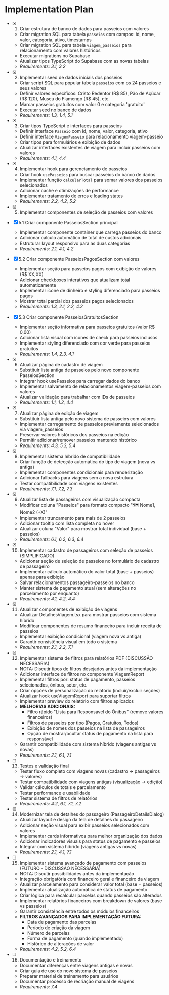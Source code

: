 # Implementation Plan

- [x] 1. Criar estrutura de banco de dados para passeios com valores
  - Criar migration SQL para tabela `passeios` com campos: id, nome, valor, categoria, ativo, timestamps
  - Criar migration SQL para tabela `viagem_passeios` para relacionamento com valores históricos
  - Executar migrations no Supabase
  - Atualizar tipos TypeScript do Supabase com as novas tabelas
  - _Requirements: 3.1, 3.2_

- [x] 2. Implementar seed de dados iniciais dos passeios
  - Criar script SQL para popular tabela `passeios` com os 24 passeios e seus valores
  - Definir valores específicos: Cristo Redentor (R$ 85), Pão de Açúcar (R$ 120), Museu do Flamengo (R$ 45), etc.
  - Marcar passeios gratuitos com valor 0 e categoria 'gratuito'
  - Executar seed no banco de dados
  - _Requirements: 1.3, 1.4, 5.1_

- [x] 3. Criar tipos TypeScript e interfaces para passeios
  - Definir interface `Passeio` com id, nome, valor, categoria, ativo
  - Definir interface `ViagemPasseio` para relacionamento viagem-passeio
  - Criar tipos para formulários e exibição de dados
  - Atualizar interfaces existentes de viagem para incluir passeios com valores
  - _Requirements: 4.1, 4.4_

- [x] 4. Implementar hook para gerenciamento de passeios
  - Criar hook `usePasseios` para buscar passeios do banco de dados
  - Implementar função `calcularTotal` para somar valores dos passeios selecionados
  - Adicionar cache e otimizações de performance
  - Implementar tratamento de erros e loading states
  - _Requirements: 2.2, 4.2, 5.2_

- [x] 5. Implementar componentes de seleção de passeios com valores
- [x] 5.1 Criar componente PasseiosSection principal
  - Implementar componente container que carrega passeios do banco
  - Adicionar cálculo automático de total de custos adicionais
  - Estruturar layout responsivo para as duas categorias
  - _Requirements: 2.1, 4.1, 4.2_

- [x] 5.2 Criar componente PasseiosPagosSection com valores
  - Implementar seção para passeios pagos com exibição de valores (R$ XX,XX)
  - Adicionar checkboxes interativos que atualizam total automaticamente
  - Implementar ícone de dinheiro e styling diferenciado para passeios pagos
  - Mostrar total parcial dos passeios pagos selecionados
  - _Requirements: 1.3, 2.1, 2.2, 4.2_

- [x] 5.3 Criar componente PasseiosGratuitosSection
  - Implementar seção informativa para passeios gratuitos (valor R$ 0,00)
  - Adicionar lista visual com ícones de check para passeios inclusos
  - Implementar styling diferenciado com cor verde para passeios gratuitos
  - _Requirements: 1.4, 2.3, 4.1_

- [x] 6. Atualizar página de cadastro de viagem
  - Substituir lista antiga de passeios pelo novo componente PasseiosSection
  - Integrar hook usePasseios para carregar dados do banco
  - Implementar salvamento de relacionamentos viagem-passeios com valores
  - Atualizar validação para trabalhar com IDs de passeios
  - _Requirements: 1.1, 1.2, 4.4_

- [x] 7. Atualizar página de edição de viagem
  - Substituir lista antiga pelo novo sistema de passeios com valores
  - Implementar carregamento de passeios previamente selecionados via viagem_passeios
  - Preservar valores históricos dos passeios na edição
  - Permitir adicionar/remover passeios mantendo histórico
  - _Requirements: 4.3, 5.3, 5.4_

- [x] 8. Implementar sistema híbrido de compatibilidade
  - Criar função de detecção automática do tipo de viagem (nova vs antiga)
  - Implementar componentes condicionais para renderização
  - Adicionar fallbacks para viagens sem a nova estrutura
  - Testar compatibilidade com viagens existentes
  - _Requirements: 7.1, 7.2, 7.3_

- [x] 9. Atualizar lista de passageiros com visualização compacta
  - Modificar coluna "Passeios" para formato compacto "🗺️ Nome1, Nome2 (+X)"
  - Implementar truncamento para mais de 2 passeios
  - Adicionar tooltip com lista completa no hover
  - Atualizar coluna "Valor" para mostrar total individual (base + passeios)
  - _Requirements: 6.1, 6.2, 6.3, 6.4_

- [x] 10. Implementar cadastro de passageiros com seleção de passeios (SIMPLIFICADO)
  - Adicionar seção de seleção de passeios no formulário de cadastro de passageiro
  - Implementar cálculo automático do valor total (base + passeios) apenas para exibição
  - Salvar relacionamentos passageiro-passeios no banco
  - Manter sistema de pagamento atual (sem alterações no parcelamento por enquanto)
  - _Requirements: 4.1, 4.2, 4.4_

- [x] 11. Atualizar componentes de exibição de viagens
  - Atualizar DetalhesViagem.tsx para mostrar passeios com sistema híbrido
  - Modificar componentes de resumo financeiro para incluir receita de passeios
  - Implementar exibição condicional (viagem nova vs antiga)
  - Garantir consistência visual em todo o sistema
  - _Requirements: 2.1, 2.2, 7.1_

- [x] 12. Implementar sistema de filtros para relatórios PDF (DISCUSSÃO NECESSÁRIA)
  - NOTA: Discutir tipos de filtros desejados antes da implementação
  - Adicionar interface de filtros no componente ViagemReport
  - Implementar filtros por: status de pagamento, passeios selecionados, ônibus, setor, etc.
  - Criar opções de personalização do relatório (incluir/excluir seções)
  - Atualizar hook useViagemReport para suportar filtros
  - Implementar preview do relatório com filtros aplicados
  - **MELHORIAS ADICIONAIS:**
    - Filtro rápido "Lista para Responsável do Ônibus" (remove valores financeiros)
    - Filtros de passeios por tipo (Pagos, Gratuitos, Todos)
    - Exibição de nomes dos passeios na lista de passageiros
    - Opção de mostrar/ocultar status de pagamento na lista para responsável
  - Garantir compatibilidade com sistema híbrido (viagens antigas vs novas)
  - _Requirements: 2.1, 6.1, 7.1_

- [ ] 13. Testes e validação final
  - Testar fluxo completo com viagens novas (cadastro → passageiros → valores)
  - Testar compatibilidade com viagens antigas (visualização → edição)
  - Validar cálculos de totais e parcelamento
  - Testar performance e usabilidade
  - Testar sistema de filtros de relatórios
  - _Requirements: 4.2, 6.1, 7.1, 7.2_

- [x] 14. Modernizar tela de detalhes do passageiro (PassageiroDetailsDialog)
  - Atualizar layout e design da tela de detalhes do passageiro
  - Adicionar seção visual para exibir passeios selecionados com valores
  - Implementar cards informativos para melhor organização dos dados
  - Adicionar indicadores visuais para status de pagamento e passeios
  - Integrar com sistema híbrido (viagens antigas vs novas)
  - _Requirements: 2.1, 4.1, 7.1_

- [ ] 15. Implementar sistema avançado de pagamento com passeios (FUTURO - DISCUSSÃO NECESSÁRIA)
  - NOTA: Discutir possibilidades antes da implementação
  - Integração obrigatória com financeiro geral e financeiro da viagem
  - Atualizar parcelamento para considerar valor total (base + passeios)
  - Implementar atualização automática de status de pagamento
  - Criar lógica para recalcular parcelas quando passeios são alterados
  - Implementar relatórios financeiros com breakdown de valores (base vs passeios)
  - Garantir consistência entre todos os módulos financeiros
  - **FILTROS AVANÇADOS PARA IMPLEMENTAÇÃO FUTURA:**
    - Data de pagamento das parcelas
    - Período de criação da viagem
    - Número de parcelas
    - Forma de pagamento (quando implementado)
    - Histórico de alterações de valor
  - _Requirements: 4.2, 5.2, 6.4_

- [ ] 16. Documentação e treinamento
  - Documentar diferenças entre viagens antigas e novas
  - Criar guia de uso do novo sistema de passeios
  - Preparar material de treinamento para usuários
  - Documentar processo de recriação manual de viagens
  - _Requirements: 7.4_
